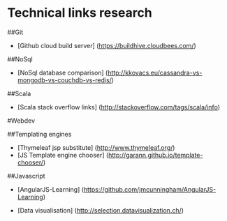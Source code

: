 Technical links research
==========

##Git
* [Github cloud build server] (https://buildhive.cloudbees.com/)

##NoSql
* [NoSql database comparison] (http://kkovacs.eu/cassandra-vs-mongodb-vs-couchdb-vs-redis/)

##Scala
* [Scala stack overflow links] (http://stackoverflow.com/tags/scala/info)

#Webdev

##Templating engines
* [Thymeleaf jsp substitute] (http://www.thymeleaf.org/)
* [JS Template engine chooser] (http://garann.github.io/template-chooser/)

##Javascript
* [AngularJS-Learning] (https://github.com/jmcunningham/AngularJS-Learning)

* [Data visualisation] (http://selection.datavisualization.ch/)
